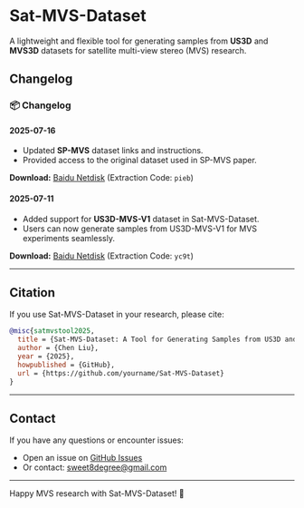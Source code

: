 # Sat-MVS-Dataset

A lightweight and flexible tool for generating samples from **US3D** and **MVS3D** datasets for satellite multi-view stereo (MVS) research.

## Changelog

### 📦 Changelog

#### 2025-07-16
- Updated **SP-MVS** dataset links and instructions.
- Provided access to the original dataset used in SP-MVS paper.

**Download:** [Baidu Netdisk](https://pan.baidu.com/s/111IrueZ1UyQcpX7oEq5QyQ?pwd=pieb) (Extraction Code: `pieb`)

#### 2025-07-11
- Added support for **US3D-MVS-V1** dataset in Sat-MVS-Dataset.
- Users can now generate samples from US3D-MVS-V1 for MVS experiments seamlessly.

**Download:** [Baidu Netdisk](https://pan.baidu.com/s/1mlOl7mWtDJ9LJ6D6Kc73Ng?pwd=yc9t) (Extraction Code: `yc9t`)

---

## Citation
If you use Sat-MVS-Dataset in your research, please cite:

```bibtex
@misc{satmvstool2025,
  title = {Sat-MVS-Dataset: A Tool for Generating Samples from US3D and MVS3D},
  author = {Chen Liu},
  year = {2025},
  howpublished = {GitHub},
  url = {https://github.com/yourname/Sat-MVS-Dataset}
}
```

---

## Contact

If you have any questions or encounter issues:
- Open an issue on [GitHub Issues](https://github.com/yourname/Sat-MVS-Dataset/issues)
- Or contact: sweet8degree@gmail.com

---

Happy MVS research with Sat-MVS-Dataset! 🚀
